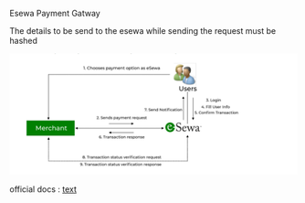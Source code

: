  Esewa Payment Gatway

 The details to be send to the esewa while sending the request must be hashed 

 ![alt text](image.png)

 official docs : [text](https://developer.esewa.com.np/)


